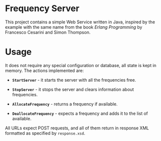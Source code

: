 Frequency Server
================

This project contains a simple Web Service written in Java, inspired by the
example with the same name from the book _Erlang Programming_ by Francesco
Cesarini and Simon Thompson.

# Usage

It does not require any special configuration or database, all state is
kept in memory. The actions implemented are:

* __`StartServer`__ - it starts the server with all the frequencies free.

* __`StopServer`__ - it stops the server and clears information about frequencies.

* __`AllocateFrequency`__ - returns a frequency if available.

* __`DeallocateFrequency`__ - expects a frequency and adds it to the list of
available.

All URLs expect POST requests, and all of them return in response XML formatted
as specified by `response.xsd`.

